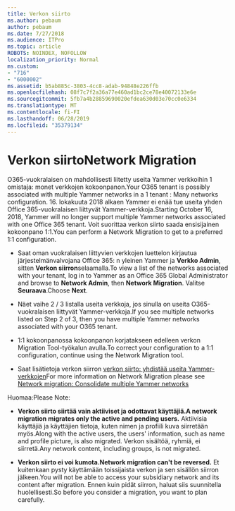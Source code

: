 ```yaml
---
title: Verkon siirto
ms.author: pebaum
author: pebaum
ms.date: 7/27/2018
ms.audience: ITPro
ms.topic: article
ROBOTS: NOINDEX, NOFOLLOW
localization_priority: Normal
ms.custom:
- "716"
- "6000002"
ms.assetid: b5ab885c-3803-4cc8-adab-94848e226ffb
ms.openlocfilehash: 08f7c7f2a36a77e460ad1bc2ce78e40072133e6e
ms.sourcegitcommit: 5fb7a4b28859690020efdea630d03e70cc0e6334
ms.translationtype: MT
ms.contentlocale: fi-FI
ms.lasthandoff: 06/28/2019
ms.locfileid: "35379134"
---
```

# <a name="network-migration"></a><span data-ttu-id="5267d-102">Verkon siirto</span><span class="sxs-lookup"><span data-stu-id="5267d-102">Network Migration</span></span>

<span data-ttu-id="5267d-103">O365-vuokralaisen on mahdollisesti liitetty useita Yammer verkkoihin 1 omistaja: monet verkkojen kokoonpanon.</span><span class="sxs-lookup"><span data-stu-id="5267d-103">Your O365 tenant is possibly associated with multiple Yammer networks in a 1 tenant : Many networks configuration.</span></span> <span data-ttu-id="5267d-104">16. lokakuuta 2018 alkaen Yammer ei enää tue useita yhden Office 365-vuokralaisen liittyvät Yammer-verkkoja.</span><span class="sxs-lookup"><span data-stu-id="5267d-104">Starting October 16, 2018, Yammer will no longer support multiple Yammer networks associated with one Office 365 tenant.</span></span> <span data-ttu-id="5267d-105">Voit suorittaa verkon siirto saada ensisijainen kokoonpano 1:1.</span><span class="sxs-lookup"><span data-stu-id="5267d-105">You can perform a Network Migration to get to a preferred 1:1 configuration.</span></span>
  
- <span data-ttu-id="5267d-106">Saat oman vuokralaisen liittyvien verkkojen luettelon kirjautua järjestelmänvalvojana Office 365: n yleinen Yammer ja **Verkko Admin**, sitten **Verkon siirron**selaamalla.</span><span class="sxs-lookup"><span data-stu-id="5267d-106">To view a list of the networks associated with your tenant, log in to Yammer as an Office 365 Global Administrator and browse to **Network Admin**, then **Network Migration**.</span></span> <span data-ttu-id="5267d-107">Valitse **Seuraava**.</span><span class="sxs-lookup"><span data-stu-id="5267d-107">Choose **Next**.</span></span>

- <span data-ttu-id="5267d-108">Näet vaihe 2 / 3 listalla useita verkkoja, jos sinulla on useita O365-vuokralaisen liittyvät Yammer-verkkoja.</span><span class="sxs-lookup"><span data-stu-id="5267d-108">If you see multiple networks listed on Step 2 of 3, then you have multiple Yammer networks associated with your O365 tenant.</span></span>

- <span data-ttu-id="5267d-109">1:1 kokoonpanossa kokoonpanon korjatakseen edelleen verkon Migration Tool-työkalun avulla.</span><span class="sxs-lookup"><span data-stu-id="5267d-109">To correct your configuration to a 1:1 configuration, continue using the Network Migration tool.</span></span>

- <span data-ttu-id="5267d-110">Saat lisätietoja verkon siirron [verkon siirto: yhdistää useita Yammer-verkkojen](https://support.office.com/article/a22c1b20-9231-4ce2-a916-392b1056d002)</span><span class="sxs-lookup"><span data-stu-id="5267d-110">For more information on Network Migration please see [Network migration: Consolidate multiple Yammer networks](https://support.office.com/article/a22c1b20-9231-4ce2-a916-392b1056d002)</span></span>

<span data-ttu-id="5267d-111">Huomaa:</span><span class="sxs-lookup"><span data-stu-id="5267d-111">Please Note:</span></span>
  
- <span data-ttu-id="5267d-112">**Verkon siirto siirtää vain aktiiviset ja odottavat käyttäjiä.**</span><span class="sxs-lookup"><span data-stu-id="5267d-112">**A network migration migrates only the active and pending users.**</span></span> <span data-ttu-id="5267d-113">Aktiivisia käyttäjiä ja käyttäjien tietoja, kuten nimen ja profiili kuva siirretään myös.</span><span class="sxs-lookup"><span data-stu-id="5267d-113">Along with the active users, the users' information, such as name and profile picture, is also migrated.</span></span> <span data-ttu-id="5267d-114">Verkon sisältöä, ryhmiä, ei siirretä.</span><span class="sxs-lookup"><span data-stu-id="5267d-114">Any network content, including groups, is not migrated.</span></span>

- <span data-ttu-id="5267d-115">**Verkon siirto ei voi kumota.**</span><span class="sxs-lookup"><span data-stu-id="5267d-115">**Network migration can't be reversed.**</span></span> <span data-ttu-id="5267d-116">Et kuitenkaan pysty käyttämään toissijaista verkon ja sen sisällön siirron jälkeen.</span><span class="sxs-lookup"><span data-stu-id="5267d-116">You will not be able to access your subsidiary network and its content after migration.</span></span> <span data-ttu-id="5267d-117">Ennen kuin pidät siirron, haluat siis suunnitella huolellisesti.</span><span class="sxs-lookup"><span data-stu-id="5267d-117">So before you consider a migration, you want to plan carefully.</span></span>
